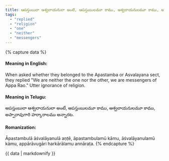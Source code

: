 ```yaml
---
title: ఆపస్తంబులా ఆశ్వలాయనులా అంటే, ఆపస్తంబులమూ కాము, ఆశ్వలాయనులమూ కాము, అప్పారావుగారి హర్కారాలము అన్నారట.
tags:
  - "replied"
  - "religion"
  - "one"
  - "neither"
  - "messengers"
---
```


{% capture data %}
#### Meaning in English:
When asked whether they belonged to the Apastamba or Asvalayana sect, they replied "We are neither the one nor the other, we are messengers of Appa Rao."
Utter ignorance of religion.

#### Meaning in Telugu:
ఆపస్తంబులా ఆశ్వలాయనులా అంటే, ఆపస్తంబులమూ కాము, ఆశ్వలాయనులమూ కాము, అప్పారావుగారి హర్కారాలము అన్నారట.

#### Romanization:
Āpastambulā āśvalāyanulā aṇṭē, āpastambulamū kāmu, āśvalāyanulamū kāmu, appārāvugāri harkārālamu annāraṭa.
{% endcapture %}

{{ data | markdownify }}

